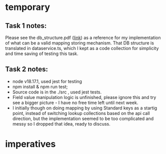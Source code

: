 # temporary

## Task 1 notes:

Please see the db_structure.pdf ([link](../blob/main/db_structure.pdf)) as a reference for my implementation of what can be a valid mapping storing mechanism.
That DB structure is translated in dataservice.ts, which I kept as a code collection for simplicity and time saving of testing this task.
   

## Task 2 notes:

- node v18.17.1, used jest for testing
- npm install & npm run test;
- Source code is in the ./src , used jest tests.    
- Field value manipulation logic is unfinished, please ignore this and try see a bigger picture - I have no free time left until next week.
- I initially though on doing mapping by using Standard keys as a startig point, instead of switching lookup collections based on the api call direction, but the implementation seemed to be too complicated and messy so I dropped that idea, ready to discuss.

# imperatives
